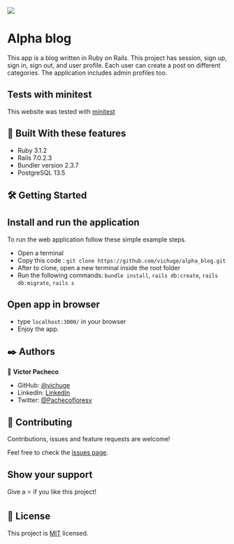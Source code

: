 ![](https://img.shields.io/badge/Ruby_on_rails-red)

# Alpha blog

This app is a blog written in Ruby on Rails. This project has session, sign up, sign in, sign out, and user profile. Each user can create a post on different categories. The application includes admin profiles too.

## Tests with minitest

This website was tested with [minitest](https://rubygems.org/gems/minitest)

## 🔧 Built With these features
- Ruby 3.1.2
- Rails 7.0.2.3
- Bundler version 2.3.7
- PostgreSQL 13.5

## 🛠 Getting Started

## Install and run the application
To run the web application follow these simple example steps.

- Open a terminal
- Copy this code : `git clone https://github.com/vichuge/alpha_blog.git`
- After to clone, open a new terminal inside the root folder
- Run the following commands: `bundle install`, `rails db:create`, `rails db:migrate`, `rails s`

## Open app in browser

- type `localhost:3000/` in your browser
- Enjoy the app.

## ✒️ Authors

👤 **Victor Pacheco**

- GitHub: [@vichuge](https://github.com/vichuge)
- LinkedIn: [LinkedIn](https://www.linkedin.com/in/victor-pacheco-7946aab2/)
- Twitter: [@Pachecofloresv](https://twitter.com/Pachecofloresv)

## 🤝 Contributing
Contributions, issues and feature requests are welcome!

Feel free to check the [issues page](https://github.com/vichuge/alpha_blog/issues).

## Show your support

Give a ⭐️ if you like this project!

## 📝 License

This project is [MIT](./LICENSE) licensed.
